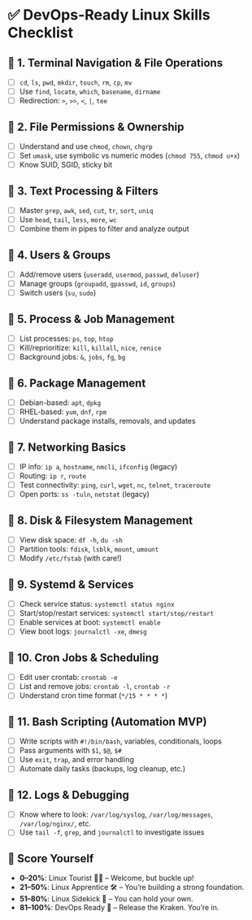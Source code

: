 # ✅ DevOps-Ready Linux Skills Checklist

## 🔹 1. Terminal Navigation & File Operations
- [ ] `cd`, `ls`, `pwd`, `mkdir`, `touch`, `rm`, `cp`, `mv`
- [ ] Use `find`, `locate`, `which`, `basename`, `dirname`
- [ ] Redirection: `>`, `>>`, `<`, `|`, `tee`

## 🔹 2. File Permissions & Ownership
- [ ] Understand and use `chmod`, `chown`, `chgrp`
- [ ] Set `umask`, use symbolic vs numeric modes (`chmod 755`, `chmod u+x`)
- [ ] Know SUID, SGID, sticky bit

## 🔹 3. Text Processing & Filters
- [ ] Master `grep`, `awk`, `sed`, `cut`, `tr`, `sort`, `uniq`
- [ ] Use `head`, `tail`, `less`, `more`, `wc`
- [ ] Combine them in pipes to filter and analyze output

## 🔹 4. Users & Groups
- [ ] Add/remove users (`useradd`, `usermod`, `passwd`, `deluser`)
- [ ] Manage groups (`groupadd`, `gpasswd`, `id`, `groups`)
- [ ] Switch users (`su`, `sudo`)

## 🔹 5. Process & Job Management
- [ ] List processes: `ps`, `top`, `htop`
- [ ] Kill/reprioritize: `kill`, `killall`, `nice`, `renice`
- [ ] Background jobs: `&`, `jobs`, `fg`, `bg`

## 🔹 6. Package Management
- [ ] Debian-based: `apt`, `dpkg`
- [ ] RHEL-based: `yum`, `dnf`, `rpm`
- [ ] Understand package installs, removals, and updates

## 🔹 7. Networking Basics
- [ ] IP info: `ip a`, `hostname`, `nmcli`, `ifconfig` (legacy)
- [ ] Routing: `ip r`, `route`
- [ ] Test connectivity: `ping`, `curl`, `wget`, `nc`, `telnet`, `traceroute`
- [ ] Open ports: `ss -tuln`, `netstat` (legacy)

## 🔹 8. Disk & Filesystem Management
- [ ] View disk space: `df -h`, `du -sh`
- [ ] Partition tools: `fdisk`, `lsblk`, `mount`, `umount`
- [ ] Modify `/etc/fstab` (with care!)

## 🔹 9. Systemd & Services
- [ ] Check service status: `systemctl status nginx`
- [ ] Start/stop/restart services: `systemctl start/stop/restart`
- [ ] Enable services at boot: `systemctl enable`
- [ ] View boot logs: `journalctl -xe`, `dmesg`

## 🔹 10. Cron Jobs & Scheduling
- [ ] Edit user crontab: `crontab -e`
- [ ] List and remove jobs: `crontab -l`, `crontab -r`
- [ ] Understand cron time format (`*/15 * * * *`)

## 🔹 11. Bash Scripting (Automation MVP)
- [ ] Write scripts with `#!/bin/bash`, variables, conditionals, loops
- [ ] Pass arguments with `$1`, `$@`, `$#`
- [ ] Use `exit`, `trap`, and error handling
- [ ] Automate daily tasks (backups, log cleanup, etc.)

## 🔹 12. Logs & Debugging
- [ ] Know where to look: `/var/log/syslog`, `/var/log/messages`, `/var/log/nginx/`, etc.
- [ ] Use `tail -f`, `grep`, and `journalctl` to investigate issues

## 🎯 Score Yourself
- **0–20%**: Linux Tourist 🚶‍♂️ – Welcome, but buckle up!
- **21–50%**: Linux Apprentice 🛠 – You’re building a strong foundation.
- **51–80%**: Linux Sidekick 🤖 – You can hold your own.
- **81–100%**: DevOps Ready 🧠 – Release the Kraken. You’re in.
